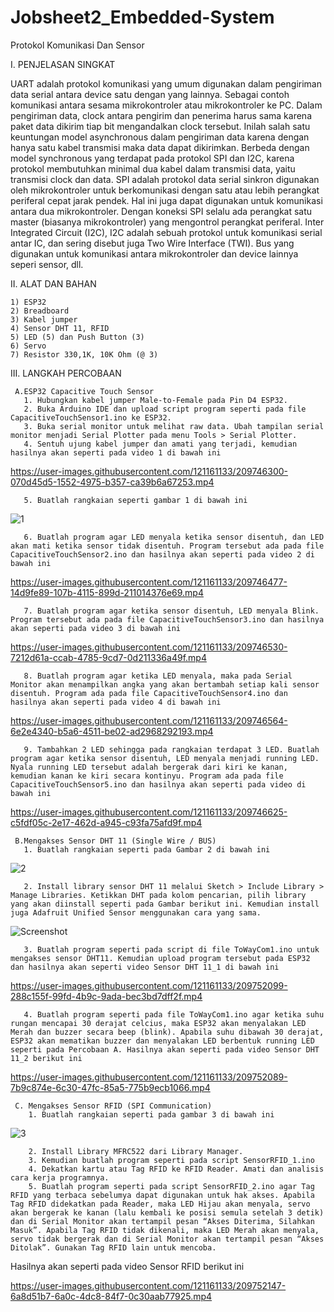 # Jobsheet2_Embedded-System
Protokol Komunikasi Dan Sensor

I. PENJELASAN SINGKAT

UART adalah protokol komunikasi yang umum digunakan dalam pengiriman data serial antara device satu dengan yang lainnya. Sebagai contoh komunikasi antara sesama mikrokontroler atau mikrokontroler ke PC. Dalam pengiriman data, clock antara pengirim dan penerima harus sama karena paket data dikirim tiap bit mengandalkan clock tersebut. Inilah salah satu keuntungan model asynchronous dalam pengiriman data karena dengan hanya satu kabel transmisi maka data dapat dikirimkan. Berbeda dengan model synchronous yang terdapat pada protokol SPI dan I2C, karena protokol membutuhkan minimal dua kabel dalam transmisi data, yaitu transmisi clock dan data.
SPI adalah protokol data serial sinkron digunakan oleh mikrokontroler untuk berkomunikasi dengan satu atau lebih perangkat periferal cepat jarak pendek. Hal ini juga dapat digunakan untuk komunikasi antara dua mikrokontroler. Dengan koneksi SPI selalu ada perangkat satu master (biasanya mikrokontroler) yang mengontrol perangkat periferal. Inter Integrated Circuit (I2C), I2C adalah sebuah protokol untuk komunikasi serial antar IC, dan sering disebut juga Two Wire Interface (TWI). Bus yang digunakan untuk komunikasi antara mikrokontroler dan device lainnya seperi sensor, dll.

II. ALAT DAN BAHAN 

    1) ESP32 
    2) Breadboard 
    3) Kabel jumper
    4) Sensor DHT 11, RFID 
    5) LED (5) dan Push Button (3) 
    6) Servo 
    7) Resistor 330,1K, 10K Ohm (@ 3)

III. LANGKAH PERCOBAAN 

     A.ESP32 Capacitive Touch Sensor 
       1. Hubungkan kabel jumper Male-to-Female pada Pin D4 ESP32. 
       2. Buka Arduino IDE dan upload script program seperti pada file CapacitiveTouchSensor1.ino ke ESP32.
       3. Buka serial monitor untuk melihat raw data. Ubah tampilan serial monitor menjadi Serial Plotter pada menu Tools > Serial Plotter.
       4. Sentuh ujung kabel jumper dan amati yang terjadi, kemudian hasilnya akan seperti pada video 1 di bawah ini


https://user-images.githubusercontent.com/121161133/209746300-070d45d5-1552-4975-b357-ca39b6a67253.mp4


       5. Buatlah rangkaian seperti gambar 1 di bawah ini
![1](https://user-images.githubusercontent.com/121161133/209558578-aa668ece-8a32-495a-92a7-1a90e53d1e42.png)

       6. Buatlah program agar LED menyala ketika sensor disentuh, dan LED akan mati ketika sensor tidak disentuh. Program tersebut ada pada file CapacitiveTouchSensor2.ino dan hasilnya akan seperti pada video 2 di bawah ini


https://user-images.githubusercontent.com/121161133/209746477-14d9fe89-107b-4115-899d-211014376e69.mp4



       7. Buatlah program agar ketika sensor disentuh, LED menyala Blink. Program tersebut ada pada file CapacitiveTouchSensor3.ino dan hasilnya akan seperti pada video 3 di bawah ini


https://user-images.githubusercontent.com/121161133/209746530-7212d61a-ccab-4785-9cd7-0d211336a49f.mp4


       8. Buatlah program agar ketika LED menyala, maka pada Serial Monitor akan menampilkan angka yang akan bertambah setiap kali sensor disentuh. Program ada pada file CapacitiveTouchSensor4.ino dan hasilnya akan seperti pada video 4 di bawah ini


https://user-images.githubusercontent.com/121161133/209746564-6e2e4340-b5a6-4511-be02-ad2968292193.mp4


       9. Tambahkan 2 LED sehingga pada rangkaian terdapat 3 LED. Buatlah program agar ketika sensor disentuh, LED menyala menjadi running LED. Nyala running LED tersebut adalah bergerak dari kiri ke kanan, kemudian kanan ke kiri secara kontinyu. Program ada pada file CapacitiveTouchSensor5.ino dan hasilnya akan seperti pada video di bawah ini


https://user-images.githubusercontent.com/121161133/209746625-c5fdf05c-2e17-462d-a945-c93fa75afd9f.mp4



     B.Mengakses Sensor DHT 11 (Single Wire / BUS) 
       1. Buatlah rangkaian seperti pada Gambar 2 di bawah ini
![2](https://user-images.githubusercontent.com/121161133/209558523-190af012-f44d-46e8-9f22-75393b5ab5d9.png)

       2. Install library sensor DHT 11 melalui Sketch > Include Library > Manage Libraries. Ketikkan DHT pada kolom pencarian, pilih library yang akan diinstall seperti pada Gambar berikut ini. Kemudian install juga Adafruit Unified Sensor menggunakan cara yang sama.
![Screenshot](https://user-images.githubusercontent.com/121161133/209752602-c4f6fb77-2a60-4f8d-8fe1-3e4f099efc72.png)

       3. Buatlah program seperti pada script di file ToWayCom1.ino untuk mengakses sensor DHT11. Kemudian upload program tersebut pada ESP32 dan hasilnya akan seperti video Sensor DHT 11_1 di bawah ini


https://user-images.githubusercontent.com/121161133/209752099-288c155f-99fd-4b9c-9ada-bec3bd7dff2f.mp4


       4. Buatlah program seperti pada file ToWayCom1.ino agar ketika suhu rungan mencapai 30 derajat celcius, maka ESP32 akan menyalakan LED Merah dan buzzer secara beep (blink). Apabila suhu dibawah 30 derajat, ESP32 akan mematikan buzzer dan menyalakan LED berbentuk running LED seperti pada Percobaan A. Hasilnya akan seperti pada video Sensor DHT 11_2 berikut ini


https://user-images.githubusercontent.com/121161133/209752089-7b9c874e-6c30-47fc-85a5-775b9ecb1066.mp4


     C. Mengakses Sensor RFID (SPI Communication) 
        1. Buatlah rangkaian seperti pada gambar 3 di bawah ini
![3](https://user-images.githubusercontent.com/121161133/209558486-8c43990d-9380-4491-b552-0a993fdd5d9a.png)

        2. Install Library MFRC522 dari Library Manager. 
        3. Kemudian buatlah program seperti pada script SensorRFID_1.ino
        4. Dekatkan kartu atau Tag RFID ke RFID Reader. Amati dan analisis cara kerja programnya. 
        5. Buatlah program seperti pada script SensorRFID_2.ino agar Tag RFID yang terbaca sebelumya dapat digunakan untuk hak akses. Apabila Tag RFID didekatkan pada Reader, maka LED Hijau akan menyala, servo akan bergerak ke kanan (lalu kembali ke posisi semula setelah 3 detik) dan di Serial Monitor akan tertampil pesan “Akses Diterima, Silahkan Masuk”. Apabila Tag RFID tidak dikenali, maka LED Merah akan menyala, servo tidak bergerak dan di Serial Monitor akan tertampil pesan “Akses Ditolak”. Gunakan Tag RFID lain untuk mencoba.
Hasilnya akan seperti pada video Sensor RFID berikut ini


https://user-images.githubusercontent.com/121161133/209752147-6a8d51b7-6a0c-4dc8-84f7-0c30aab77925.mp4



